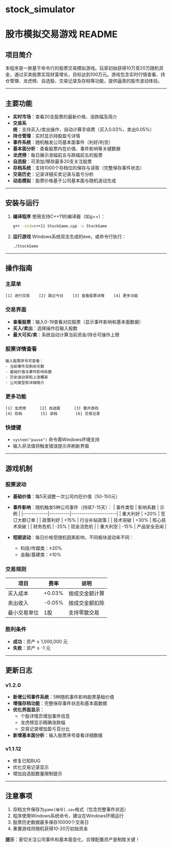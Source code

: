 # stock_simulator
# 股市模拟交易游戏 README

## 项目简介
本程序是一款基于命令行的股票交易模拟游戏。玩家初始获得10万至20万随机资金，通过买卖股票实现财富增长，目标达到100万元。游戏包含实时行情查看、持仓管理、龙虎榜、自选股、交易记录及存档等功能，提供逼真的股市波动体验。

---

## 主要功能
- **实时市场**：查看20支股票的最新价格、涨跌幅及简介
- **交易系统**：支持买入/卖出操作，自动计算手续费（买入0.03%，卖出0.05%）
- **持仓管理**：实时显示持股盈亏详情
- **事件系统**：随机触发公司基本面事件（利好/利空）
- **基本面分析**：查看股票内在价值、事件影响等关键数据
- **龙虎榜**：每日展示涨幅前五与跌幅前五的股票
- **自选股**：可添加/移除最多20支关注股票
- **存档系统**：支持1000个存档位的保存与读取（完整保存事件状态）
- **交易历史**：记录详细买卖记录与盈亏分析
- **动态模拟**：股票价格基于公司基本面与随机波动生成

---

## 安装与运行
1. **编译程序**
   使用支持C++11的编译器（如g++）：
   ```bash
   g++ -std=c++11 StockGame.cpp -o StockGame
   ```

2. **运行游戏**
   Windows系统双击生成的exe，或命令行执行：
   ```bash
   ./StockGame
   ```

---

## 操作指南

### 主菜单
```
[1] 进行交易    [2] 跳过今日    [3] 查看股票详情    [4] 更多功能
```

### 交易界面
- **查看股票**：输入0-19查看对应股票（显示事件影响和基本面数据）
- **买入/卖出**：选择操作后输入股数
- **最大可买/卖**：系统自动计算当前资金/持仓可操作上限

### 股票详情查看
```
输入股票序号可查看：
- 当前事件及剩余天数
- 基础价值与事件影响系数
- 历史波动率和上涨概率
- 公司类型和详细简介
```

### 更多功能
```
[1] 龙虎榜      [2] 自选股      [3] 重开游戏
[4] 存档        [5] 读档        [6] 交易记录
```

### 快捷键
- `system("pause")` 命令需Windows环境支持
- 输入非法值将触发错误提示并刷新界面

---

## 游戏机制

### 股票波动
- **基础价值**：每5天调整一次公司内在价值（50-150元）
- **事件影响**：随机触发5种公司事件（持续7-15天）：
  | 事件类型   | 影响系数 | 示例                 |
  |------------|----------|----------------------|
  | 重大利好   | +20%     | 签订大额订单         |
  | 政策利好   | +15%     | 行业补贴政策         |
  | 技术突破   | +30%     | 核心技术突破         |
  | 财务危机   | -25%     | 现金流危机           |
  | 重大利空   | -15%     | 产品安全丑闻         |

- **短期波动**：每日价格受随机因素影响，不同板块波动率不同：
  - 科技/传媒类：±20% 
  - 金融/基建类：±10%

### 交易规则
| 项目       | 费率       | 说明                  |
|------------|------------|-----------------------|
| 买入成本   | +0.03%     | 按成交金额计算        |
| 卖出收入   | -0.05%     | 按成交金额扣除        |
| 最小交易单位| 1股        | 支持零散交易          |

### 胜利条件
- **成功**：资产 ≥ 1,000,000 元
- **失败**：资产 ≤ -1 元

---

## 更新日志
### v1.2.0
- **新增公司事件系统**：5种随机事件影响股票基础价值
- **增强存档功能**：完整保存事件状态和基本面数据
- **优化界面显示**：
  - 个股详情页增加事件信息
  - 龙虎榜显示精确涨跌幅
  - 交易记录增加盈亏百分比
- **新增基本面分析**：输入股票序号查看详细数据

### v1.1.12
- 修复已知BUG
- 优化交易记录显示
- 增加自选股数量限制提示

---

## 注意事项
1. 存档文件保存为`game[编号].sav`格式（包含完整事件状态）
2. 程序使用Windows系统命令，建议在Windows环境运行
3. 股票历史数据最多保存10000个交易日
4. 重置游戏将随机获得10-20万初始资金

**提示**：密切关注公司事件和基本面变化，合理配置资产是制胜关键！

